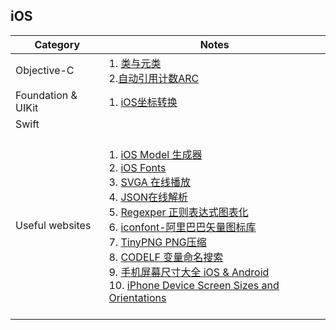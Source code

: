 ## iOS

| Category 	| Notes 	|
|-	|-	|
| Objective-C 	| 1. [类与元类](/Notes/iOS/ClassesAndMetaclasses.md) <br> 2.[自动引用计数ARC](/Notes/iOS/自动引用计数ARC.md) |
| Foundation &  UIKit	| 1. [iOS坐标转换](/Notes/iOS/iOS%E5%9D%90%E6%A0%87%E8%BD%AC%E6%8D%A2.md) 	|
| Swift 	|  	|
| Useful websites | <br> 1. [iOS Model 生成器](http://modelend.com/)	<br> 2. [iOS Fonts](http://iosfonts.com/) <br> 3. [SVGA 在线播放](https://svga.io/svga-preview.html) <br> 4. [JSON在线解析](https://www.json.cn/) <br>  5. [Regexper 正则表达式图表化](https://regexper.com/) <br> 6. [iconfont-阿里巴巴矢量图标库](https://www.iconfont.cn/?spm=a313x.7781069.1998910419.d4d0a486a) <br> 7. [TinyPNG PNG压缩](https://tinypng.com/) <br> 8. [CODELF 变量命名搜索](https://unbug.github.io/codelf/) <br>9. [手机屏幕尺寸大全 iOS & Android](https://uiiiuiii.com/screen/) <br> 10. [iPhone Device Screen Sizes and Orientations](https://developer.apple.com/design/human-interface-guidelines/ios/visual-design/adaptivity-and-layout/#device-screen-sizes-and-orientations) <br><br>|
